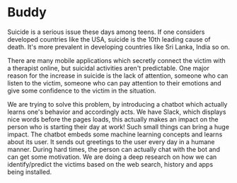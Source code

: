 # Buddy
Suicide is a serious issue these days among teens. If one considers developed countries like the USA, suicide is the 10th leading cause of death. It's more prevalent in developing countries like Sri Lanka, India so on.  

There are many mobile applications which secretly connect the victim with a therapist online, but suicidal activities aren't predictable. One major reason for the increase in suicide is the lack of attention, someone who can listen to the victim, someone who can pay attention to their emotions and give some confidence to the victim in the situation.  

We are trying to solve this problem, by introducing a chatbot which actually learns one's behavior and accordingly acts. We have Slack, which displays nice words before the pages loads, this actually makes an impact on the person who is starting their day at work! Such small things can bring a huge impact.  The chatbot embeds some machine learning concepts and learns about its user. It sends out greetings to the user every day in a humane manner. During hard times, the person can actually chat with the bot and can get some motivation. We are doing a deep research on how we can identify/predict the victims based on the web search, history and apps being installed.
